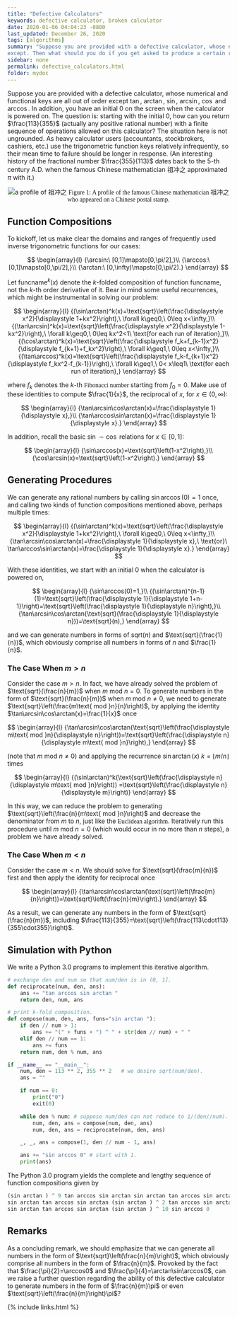 ```yaml
---
title: "Defective Calculators"
keywords: defective calculator, broken calculator
date: 2020-01-06 04:04:23 -0800
last_updated: December 26, 2020
tags: [algorithms]
summary: "Suppose you are provided with a defective calculator, whose numerical and functional keys are all out of order
except. Then what should you do if you get asked to produce a certain result with this calculator?"
sidebar: none
permalink: defective_calculators.html
folder: mydoc
---
```


Suppose you are provided with a defective calculator, whose numerical and functional keys are all out of order except
$\tan$, $\arctan$, $\sin$, $\arcsin$, $\cos$ and $\arccos$. In addition, you have an initial $0$ on the screen when the
calculator is powered on. The question is: starting with the initial $0$, how can you return $\frac{113}{355}$ (actually
any positive rational number) with a finite sequence of operations allowed on this calculator? The situation here is not
ungrounded. As heavy calculator users (accountants, stockbrokers, cashiers, etc.) use the trigonometric function keys
relatively infrequently, so their mean time to failure should be longer in response. (An interesting history of the
fractional number $\frac{355}{113}$ dates back to the $5$-th century A.D. when the famous Chinese mathematician 祖冲之
approximated $\pi$ with it.)

<center>
    <img src="{{ "images/20200116-1.png" }}" alt="a profile of 祖冲之"/>
    <font face="Lora">Figure 1: A profile of the famous Chinese mathematician 祖冲之 who appeared on a Chinese postal stamp.</font>
</center>

## Function Compositions
To kickoff, let us make clear the domains and ranges of frequently used inverse trigonometric functions for our cases:

$$
\begin{array}{l}
  {\arcsin:\ [0,1]\mapsto[0,\pi/2],}\\
  {\arccos:\ [0,1]\mapsto[0,\pi/2],}\\
  {\arctan:\ [0,\infty)\mapsto[0,\pi/2).}
\end{array}
$$

Let $\text{funcname}^k(x)$ denote the $k$-folded composition of function $\text{funcname}$, not the $k$-th order
derivative of it. Bear in mind some useful recurrences, which might be instrumental in solving our problem:

$$
\begin{array}{l}
  {(\sin\arctan)^k(x)=\text{sqrt}\left(\frac{\displaystyle x^2}{\displaystyle 1+kx^2}\right),\ \forall k\geq0,\ 0\leq x<\infty,}\\
  {(\tan\arcsin)^k(x)=\text{sqrt}\left(\frac{\displaystyle x^2}{\displaystyle 1-kx^2}\right),\ \forall k\geq0,\ 0\leq kx^2<1\ \text{for each run of iteration},}\\
  {(\cos\arctan)^k(x)=\text{sqrt}\left(\frac{\displaystyle f_k+f_{k-1}x^2}{\displaystyle f_{k+1}+f_kx^2}\right),\ \forall k\geq1,\ 0\leq x<\infty,}\\
  {(\tan\arccos)^k(x)=\text{sqrt}\left(\frac{\displaystyle f_k-f_{k+1}x^2}{\displaystyle f_kx^2-f_{k-1}}\right),\ \forall k\geq1,\ 0< x\leq1\ \text{for each run of iteration},}
\end{array}
$$

where $f_k$ denotes the $k$-th <font face="Lora">Fibonacci number</font> starting from $f_0=0$. Make use of these
identities to compute $\frac{1}{x}$, the reciprocal of $x$, for $x\in(0,\infty)$:

$$
\begin{array}{l}
  {\tan\arcsin\cos\arctan(x)=\frac{\displaystyle 1}{\displaystyle x},}\\
  {\tan\arccos\sin\arctan(x)=\frac{\displaystyle 1}{\displaystyle x}.}
\end{array}
$$

In addition, recall the basic $\sin\sim\cos$ relations for $x\in[0,1]$:

$$
\begin{array}{l}
  {\sin\arccos(x)=\text{sqrt}\left(1-x^2\right),}\\
  {\cos\arcsin(x)=\text{sqrt}\left(1-x^2\right).}
\end{array}
$$

## Generating Procedures
We can generate any rational numbers by calling $\sin\arccos(0)=1$ once, and calling two kinds of function compositions
mentioned above, perhaps multiple times:

$$
\begin{array}{l}
  {(\sin\arctan)^k(x)=\text{sqrt}\left(\frac{\displaystyle x^2}{\displaystyle 1+kx^2}\right),\ \forall k\geq0,\ 0\leq x<\infty,}\\
  {\tan\arcsin\cos\arctan(x)=\frac{\displaystyle 1}{\displaystyle x},\ \text{or}\ \tan\arccos\sin\arctan(x)=\frac{\displaystyle 1}{\displaystyle x}.}
\end{array}
$$

With these identities, we start with an initial $0$ when the calculator is powered on,

$$
\begin{array}{l}
  {\sin\arccos(0)=1,}\\
  {(\sin\arctan)^{n-1}(1)=\text{sqrt}\left(\frac{\displaystyle 1}{\displaystyle 1+n-1}\right)=\text{sqrt}\left(\frac{\displaystyle 1}{\displaystyle n}\right),}\\
  {\tan\arcsin\cos\arctan(\text{sqrt}(\frac{\displaystyle 1}{\displaystyle n}))=\text{sqrt}(n),}
\end{array}
$$

and we can generate numbers in forms of $\text{sqrt}(n)$ and $\text{sqrt}(\frac{1}{n})$, which obviously comprise all
numbers in forms of $n$ and $\frac{1}{n}$.

### The Case When $m>n$
Consider the case $m>n$. In fact, we have already solved the problem of
$\text{sqrt}(\frac{n}{m})$ when $m\text{ mod }n=0$. To generate numbers in the form of
$\text{sqrt}(\frac{n}{m})$ when $m\text{ mod }n\not=0$, we need to generate
$\text{sqrt}\left(\frac{m\text{ mod }n}{n}\right)$, by applying the identity $\tan\arcsin\cos\arctan(x)=\frac{1}{x}$
once

$$
\begin{array}{l}
  {\tan\arcsin\cos\arctan(\text{sqrt}\left(\frac{\displaystyle m\text{ mod }n}{\displaystyle n}\right))=\text{sqrt}\left(\frac{\displaystyle n}{\displaystyle m\text{ mod }n}\right),}
\end{array}
$$

(note that $m\text{ mod }n\not=0$) and applying the recurrence $\sin\arctan(x)$ $k=\lfloor m/n\rfloor$ times

$$
\begin{array}{l}
  {(\sin\arctan)^k(\text{sqrt}\left(\frac{\displaystyle n}{\displaystyle m\text{ mod }n}\right))
  =\text{sqrt}\left(\frac{\displaystyle n}{\displaystyle m}\right)}
\end{array}
$$

In this way, we can reduce the problem to generating $\text{sqrt}\left(\frac{n}{m\text{ mod }n}\right)$ and decrease the
denominator from $m$ to $n$, just like the <font face="Lora">Euclidean algorithm</font>. Iteratively run this procedure
until $m\text{ mod }n=0$ (which would occur in no more than $n$ steps), a problem we have already solved.

### The Case When $m<n$
Consider the case $m<n$. We should solve for $\text{sqrt}(\frac{m}{n})$ first and then apply the identity for
reciprocal once

$$
\begin{array}{l}
  {\tan\arcsin\cos\arctan(\text{sqrt}\left(\frac{m}{n}\right))=\text{sqrt}\left(\frac{n}{m}\right).}
\end{array}
$$

As a result, we can generate any numbers in the form of $\text{sqrt}(\frac{n}{m})$, including
$\frac{113}{355}=\text{sqrt}\left(\frac{113\cdot113}{355\cdot355}\right)$.

## Simulation with Python
We write a Python 3.0 programs to implement this iterative algorithm.

```python
# exchange den and num so that num/den is in (0, 1].
def reciprocate(num, den, ans):
    ans += "tan arccos sin arctan "
    return den, num, ans

# print k-fold composition.
def compose(num, den, ans, funs="sin arctan "):
    if den // num > 1:
        ans += "(" + funs + ") ^ " + str(den // num) + " "
    elif den // num == 1:
        ans += funs
    return num, den % num, ans

if __name__ == "__main__":
    num, den = 113 ** 2, 355 ** 2   # we desire sqrt(num/den).
    ans = ""

    if num == 0:
        print("0")
        exit(0)

    while den % num: # suppose num/den can not reduce to 1/(den//num).
        num, den, ans = compose(num, den, ans)
        num, den, ans = reciprocate(num, den, ans)

    _, _, ans = compose(1, den // num - 1, ans)

    ans += "sin arccos 0" # start with 1.
    print(ans)
```

The Python 3.0 program yields the complete and lengthy sequence of function compositions given by

```python
(sin arctan ) ^ 9 tan arccos sin arctan sin arctan tan arccos sin arctan (sin arctan ) ^ 6 tan arccos sin arctan
sin arctan tan arccos sin arctan (sin arctan ) ^ 2 tan arccos sin arctan (sin arctan ) ^ 45 tan arccos sin arctan
sin arctan tan arccos sin arctan (sin arctan ) ^ 10 sin arccos 0
```

## Remarks
As a concluding remark, we should emphasize that we can generate all numbers in the form of
$\text{sqrt}\left(\frac{n}{m}\right)$, which obviously comprise all numbers in the form of $\frac{n}{m}$. Provoked by
the fact that $\frac{\pi}{2}=\arccos0$ and $\frac{\pi}{4}=\arctan\sin\arccos0$, can we raise a further question
regarding the ability of this defective calculator to generate numbers in the form of $\frac{n}{m}\pi$ or even
$\text{sqrt}\left(\frac{n}{m}\right)\pi$?

{% include links.html %}
